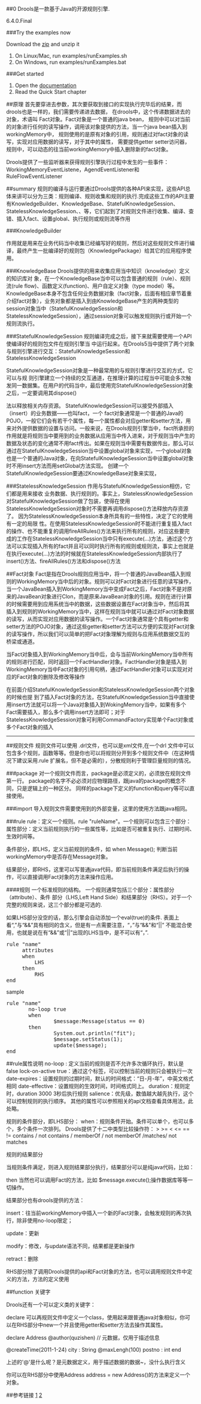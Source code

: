 ##0
Drools是一款基于Java的开源规则引擎.

6.4.0.Final

###Try the examples now

Download the [zip](http://download.jboss.org/drools/release/6.4.0.Final/drools-distribution-6.4.0.Final.zip) and unzip it

1.  On Linux/Mac, run examples/runExamples.sh 
2.  On Windows, run examples/runExamples.bat



###Get started

 1. Open the  [documentation](http://docs.jboss.org/drools/release/6.4.0.Final/drools-docs/html_single/index.html)
 2. Read the Quick Start chapter

##原理
首先要穿进去参数，其次要获取到接口的实现执行完毕后的结果，而drools也是一样的，我们需要传递进去数据，
在drools中，这个传递数据进去的对象，术语叫 Fact对象。Fact对象是一个普通的java bean，
规则中可以对当前的对象进行任何的读写操作，调用该对象提供的方法，当一个java bean插入到workingMemory中，
规则使用的是原有对象的引用，规则通过对fact对象的读写，实现对应用数据的读写，对于其中的属性，
需要提供getter setter访问器，规则中，可以动态的往当前workingMemory中插入删除新的fact对象。

Drools提供了一些监听器来获得规则引擎执行过程中发生的一些事件： 
WorkingMemoryEventListene，AgendEventListener和RuleFlowEventListener 

##summary
规则的编译与运行要通过Drools提供的各种API来实现，这些API总 体来讲可以分为三类：规则编译、规则收集和规则的执行.完成这些工作的API主要有KnowledgeBuilder、KnowledgeBase、StatefulKnowledgeSession、StatelessKnowledgeSession、、等，它们起到了对规则文件进行收集、编译、查错、插入fact、设置global、执行规则或规则流等作用

###KnowledgeBuilder

作用就是用来在业务代码当中收集已经编写好的规则，然后对这些规则文件进行编译，最终产生一批编译好的规则包（KnowledgePackage）给其它的应用程序使用。

###KnowledgeBase
Drools提供的用来收集应用当中知识（knowledge）定义的知识库对 象，在一个KnowledgeBase当中可以包含普通的规则（rule）、规则流(rule flow)、函数定义(function)、用户自定义对象（type model）等。KnowledgeBase本身不包含任何业务数据对象（fact对象，后面有相应章节着重介绍fact对象），业务对象都是插入到由KnowledgeBase产生的两种类型的session对象当中（StatefulKnowledgeSession和StatelessKnowledgeSession），通过session对象可以触发规则执行或开始一个规则流执行。 

###StatefulKnowledgeSession
规则编译完成之后，接下来就需要使用一个API使编译好的规则包文件在规则引擎当 中运行起来。在Drools5当中提供了两个对象与规则引擎进行交互：StatefulKnowledgeSession和StatelessKnowledgeSession

StatefulKnowledgeSession对象是一种最常用的与规则引擎进行交互的方式，它可以与规 则引擎建立一个持续的交互通道，在推理计算的过程当中可能会多次触发同一数据集。在用户的代码当中，最后使用完StatefulKnowledgeSession对象之后，一定要调用其dispose()

法以释放相关内存资源。   StatefulKnowledgeSession可以接受外部插入（insert）的业务数据——也叫fact，一个 fact对象通常是一个普通的Java的POJO，一般它们会有若干个属性，每一个属性都会对应getter和setter方法，用来对外提供数据的设置与访问。一般来说，在Drools规则引擎当中，fact所承担的作用就是将规则当中要用到的业务数据从应用当中传入进来，对于规则当中产生的数据及状态的变化通常不用fact传出。如果在规则当中需要有数据传出，那么可以通过在StatefulKnowledgeSession当中设置global对象来实现，一个global对象也是一个普通的Java对象，在向StatefulKnowledgeSession当中设置global对象时不用insert方法而用setGlobal方法实现。   创建一个StatefulKnowledgeSession要通过KnowledgeBase对象来实现，

###StatelessKnowledgeSession
作用与StatefulKnowledgeSession相仿，它们都是用来接收 业务数据、执行规则的。事实上，StatelessKnowledgeSession对StatefulKnowledgeSession做了包装，使得在使用StatelessKnowledgeSession对象时不需要再调用dispose()方法释放内存资源了。   因为StatelessKnowledgeSession本身所具有的一些特性，决定了它的使用有一定的局限 性。在使用StatelessKnowledgeSession时不能进行重复插入fact的操作、也不能重复的调用fireAllRules()方法来执行所有的规则，对应这些要完成的工作在StatelessKnowledgeSession当中只有execute(…)方法，通过这个方法可以实现插入所有的fact并且可以同时执行所有的规则或规则流，事实上也就是在执行execute(…)方法的时候就在StatelessKnowledgeSession内部执行了insert()方法、fireAllRules()方法和dispose()方法

##Fact对象
Fact是指在Drools规则应用当中，将一个普通的JavaBean插入到规则的WorkingMemory当中后的对象。规则可以对Fact对象进行任意的读写操作，当一个JavaBean插入到WorkingMemory当中变成Fact之后，Fact对象不是对原来的JavaBean对象进行Clon，而是原来JavaBean对象的引用。规则在进行计算的时候需要用到应用系统当中的数据，这些数据设置在Fact对象当中，然后将其插入到规则的WorkingMemory当中，这样在规则当中就可以通过对Fact对象数据的读写，从而实现对应用数据的读写操作。一个Fact对象通常是个具有getter和setter方法的POJO对象，通过这些getter和setter方法可以方便的实现对Fact对象的读写操作，所以我们可以简单的把Fact对象理解为规则与应用系统数据交互的桥梁或通道。

当Fact对象插入到WorkingMemory当中后，会与当前WorkingMemory当中所有的规则进行匹配，同时返回一个FactHandler对象。FactHandler对象是插入到WorkingMemory当中Fact对象的引用句柄，通过FactHandler对象可以实现对对应的Fact对象的删除及修改等操作


在前面介绍StatefulKnowledgeSession和StatelessKnowledgeSession两个对象的时候也提 到了插入Fact对象的方法，在StatefulKnowledgeSession当中直接使用insert方法就可以将一个Java对象插入到WokingMemory当中，如果有多个Fact需要插入，那么多个调用insert方法即可；对于StatelessKnowledgeSession对象可利用CommandFactory实现单个Fact对象或多个Fact对象的插入



-----------

##规则文件
规则文件可以使用 .drl文件，也可以是xml文件,在一个drl 文件中可以包含多个规则，函数等等。但是你也可以将规则分开到多个规则文件中（在这种情况下建议采用.rule 扩展名，但不是必需的），分散规则利于管理巨量规则的情况。

###package
对一个规则文件而言，package是必须定义的，必须放在规则文件第一行。
package的名字不必必须对应物理路径，跟java的package的概念不同，只是逻辑上的一种区分。
同样的package下定义的function和query等可以直接使用。

###import
导入规则文件需要使用到的外部变量，这里的使用方法跟java相同。

###rule
rule：定义一个规则。rule "ruleName"。一个规则可以包含三个部分：
  属性部分：定义当前规则执行的一些属性等，比如是否可被重复执行、过期时间、生效时间等。

  条件部分，即LHS，定义当前规则的条件，如  when Message(); 判断当前workingMemory中是否存在Message对象。

  结果部分，即RHS，这里可以写普通java代码，即当前规则条件满足后执行的操作，可以直接调用Fact对象的方法来操作应用。

####规则
一个标准规则的结构。
一个规则通常包括三个部分：属性部分（attribute）、条件 部分（LHS,Left Hand Side）和结果部分（RHS）。对于一个完整的规则来说，这三个部分都是可选的.

如果LHS部分没空的话，那么引擎会自动添加一个eval(true)的条件.
表面上看“,”与“&&”具有相同的含义，但是有一点需要注意，“，”与“&&”和“||” 不能混合使用，也就是说在有“&&”或“||”出现的LHS当中，是不可以有“，”.


<pre>
rule "name"
     attributes
     when
         LHS
     then
         RHS 
end 
</pre>


sample

<pre>
rule "name"
       no-loop true
       when
               $message:Message(status == 0)
       then
               System.out.println("fit");
               $message.setStatus(1);
               update($message);
end
</pre>

##rule属性说明
no-loop : 定义当前的规则是否不允许多次循环执行，默认是false
lock-on-active true：通过这个标签，可以控制当前的规则只会被执行一次
date-expires：设置规则的过期时间，默认的时间格式：“日-月-年”，中英文格式相同
date-effective：设置规则的生效时间，时间格式同上。
duration：规则定时，duration 3000   3秒后执行规则
salience：优先级，数值越大越先执行，这个可以控制规则的执行顺序。
其他的属性可以参照相关的api文档查看具体用法，此处略。

规则的条件部分，即LHS部分：
when：规则条件开始。条件可以单个，也可以多个，多个条件一次排列。
Drools提供了十二中类型比较操作符：
    \>  \>=  <  <=  ==  !=  contains / not contains / memberOf / not memberOf /matches/ not matches

规则的结果部分

当规则条件满足，则进入规则结果部分执行，结果部分可以是纯java代码，比如：

then
当然也可以调用Fact的方法，比如  $message.execute();操作数据库等等一切操作。

结果部分也有drools提供的方法：

insert：往当前workingMemory中插入一个新的Fact对象，会触发规则的再次执行，除非使用no-loop限定；

update：更新

modify：修改，与update语法不同，结果都是更新操作

retract：删除

RHS部分除了调用Drools提供的api和Fact对象的方法，也可以调用规则文件中定义的方法，方法的定义使用 


##function 关键字

Drools还有一个可以定义类的关键字：

declare 可以再规则文件中定义一个class，使用起来跟普通java对象相似，你可以在RHS部分中new一个并且使用getter和setter方法去操作其属性。

declare Address
 @author(quzishen) // 元数据，仅用于描述信息

 @createTime(2011-1-24)
 city : String @maxLengh(100)
 postno : int
end

上述的'@'是什么呢？是元数据定义，用于描述数据的数据~，没什么执行含义

你可以在RHS部分中使用Address address = new Address()的方法来定义一个对象。


##参考链接
[1](http://wenku.baidu.com/view/a6516373f242336c1eb95e7c.html)
[2](http://blog.csdn.net/quzishen/article/details/6163012)


